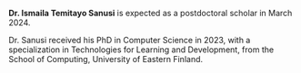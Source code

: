 **Dr. Ismaila Temitayo Sanusi** is expected as a postdoctoral scholar in March 2024.

Dr. Sanusi received his PhD in Computer Science in 2023, with a
specialization in Technologies for Learning and Development, from the
School of Computing, University of Eastern Finland.





